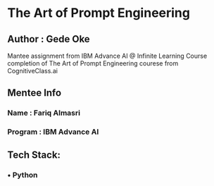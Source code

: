 # The Art of Prompt Engineering

## Author : Gede Oke

 Mantee assignment from IBM Advance AI @ Infinite Learning Course completion of The Art of Prompt Engineering courese from CognitiveClass.ai

## Mentee Info

### Name      : Fariq Almasri

### Program   : IBM Advance AI

## Tech Stack:

### •	Python
